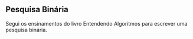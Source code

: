 ## Pesquisa Binária
Segui os ensinamentos do livro Entendendo Algoritmos para escrever uma pesquisa binária.
